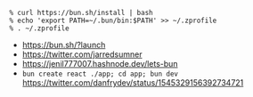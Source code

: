 ```
% curl https://bun.sh/install | bash
% echo 'export PATH=~/.bun/bin:$PATH' >> ~/.zprofile
% . ~/.zprofile
```

- https://bun.sh/?launch
- https://twitter.com/jarredsumner
- https://jenil777007.hashnode.dev/lets-bun
- `bun create react ./app; cd app; bun dev` https://twitter.com/danfrydev/status/1545329156392734721
